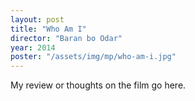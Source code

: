 ```yaml
---
layout: post
title: "Who Am I"
director: "Baran bo Odar"
year: 2014
poster: "/assets/img/mp/who-am-i.jpg"
---
```


My review or thoughts on the film go here.
